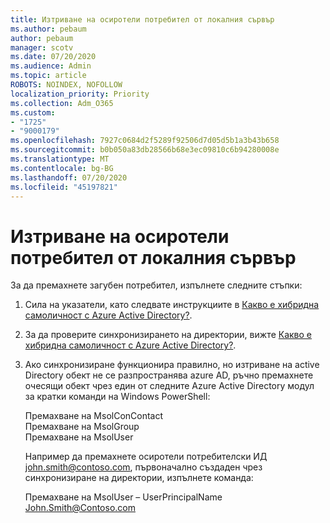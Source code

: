 ```yaml
---
title: Изтриване на осиротели потребител от локалния сървър
ms.author: pebaum
author: pebaum
manager: scotv
ms.date: 07/20/2020
ms.audience: Admin
ms.topic: article
ROBOTS: NOINDEX, NOFOLLOW
localization_priority: Priority
ms.collection: Adm_O365
ms.custom:
- "1725"
- "9000179"
ms.openlocfilehash: 7927c0684d2f5289f92506d7d05d5b1a3b43b658
ms.sourcegitcommit: b0b050a83db28566b68e3ec09810c6b94280008e
ms.translationtype: MT
ms.contentlocale: bg-BG
ms.lasthandoff: 07/20/2020
ms.locfileid: "45197821"
---
```

# <a name="delete-orphaned-user-from-on-premises-server"></a>Изтриване на осиротели потребител от локалния сървър

За да премахнете загубен потребител, изпълнете следните стъпки:

1. Сила на указатели, като следвате инструкциите в [Какво е хибридна самоличност с Azure Active Directory?](https://technet.microsoft.com/library/jj151771.aspx#bkmk_synchronizedirectories).

2. За да проверите синхронизирането на директории, вижте [Какво е хибридна самоличност с Azure Active Directory?](https://technet.microsoft.com/library/jj151797.aspx).

3. Ако синхронизиране функционира правилно, но изтриване на active Directory обект не се разпространява azure AD, ръчно премахнете очесящи обект чрез един от следните Azure Active Directory модул за кратки команди на Windows PowerShell:

    Премахване на MsolConContact  
    Премахване на MsolGroup  
    Премахване на MsolUser

    Например да премахнете осиротели потребителски ИД john.smith@contoso.com, първоначално създаден чрез синхронизиране на директории, изпълнете команда:

    Премахване на MsolUser – UserPrincipalName John.Smith@Contoso.com